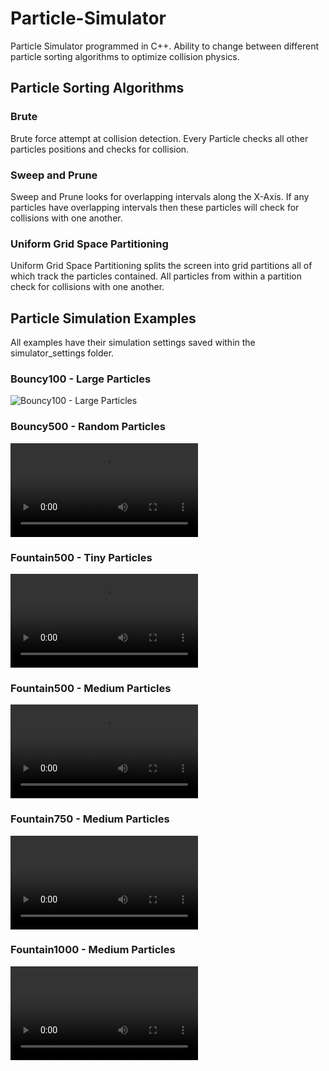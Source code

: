 # Particle-Simulator
Particle Simulator programmed in C++. Ability to change between different particle sorting algorithms to optimize collision physics.

## Particle Sorting Algorithms
### Brute
Brute force attempt at collision detection. Every Particle checks all other particles positions and checks for collision.

### Sweep and Prune
Sweep and Prune looks for overlapping intervals along the X-Axis. If any particles have overlapping intervals then these particles will check for collisions with one another.

### Uniform Grid Space Partitioning
Uniform Grid Space Partitioning splits the screen into grid partitions all of which track the particles contained. All particles from within a partition check for collisions with one another.

## Particle Simulation Examples
All examples have their simulation settings saved within the simulator_settings folder.
### Bouncy100 - Large Particles
![Bouncy100 - Large Particles](https://www.youtube.com/watch?v=MASAqbRMnaM)

### Bouncy500 - Random Particles
![Bouncy500 - Random Particles](example_renders/_Bouncy500_Random_render.mp4)

### Fountain500 - Tiny Particles
![Fountain500 - Tiny Particles](example_renders/_Fountain500_render.mp4)

### Fountain500 - Medium Particles
![Fountain500 - Medium Particles](example_renders/_Fountain500_Medium_render.mp4)

### Fountain750 - Medium Particles
![Fountain750 - Medium Particles](example_renders/_Fountain750_Medium_render.mp4)

### Fountain1000 - Medium Particles
![Fountain1000 - Medium Particles](example_renders/_Fountain1000_Medium_render.mp4)
